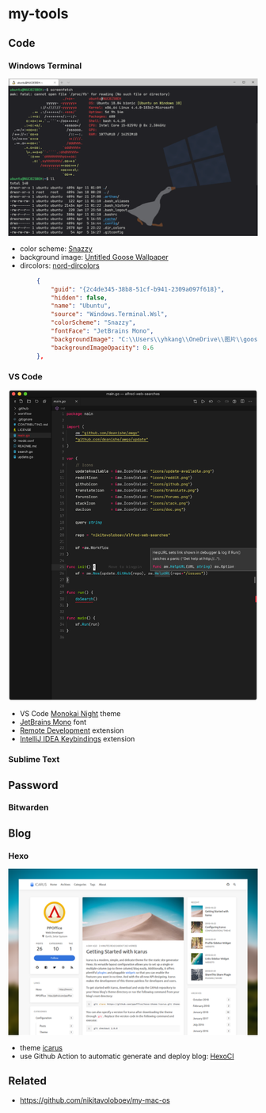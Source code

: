 # my-tools

## Code

### Windows Terminal

![Windows Terminal](assets/image-20200411014048443.png)

- color scheme: [Snazzy]( https://github.com/mbadolato/iTerm2-Color-Schemes/blob/master/windowsterminal/Snazzy.json)
- background image: [Untitled Goose Wallpaper](https://wallpaperhub.app/wallpapers/6277)
- dircolors: [nord-dircolors](https://github.com/arcticicestudio/nord-dircolors)

```json
        {
            "guid": "{2c4de345-38b8-51cf-b941-2309a097f618}",
            "hidden": false,
            "name": "Ubuntu",
            "source": "Windows.Terminal.Wsl",
            "colorScheme": "Snazzy",
            "fontFace": "JetBrains Mono",
            "backgroundImage": "C:\\Users\\yhkang\\OneDrive\\图片\\goose.png",
            "backgroundImageOpacity": 0.6
        },
```



### VS Code

![VS Code](assets/68747470733a2f2f692e696d6775722e636f6d2f6a5348336e62462e706e67.png)

- VS Code [Monokai Night](https://github.com/fabiospampinato/vscode-monokai-night#readme) theme
-  [JetBrains Mono](https://www.jetbrains.com/lp/mono/) font
- [Remote Development](https://marketplace.visualstudio.com/items?itemName=ms-vscode-remote.vscode-remote-extensionpack) extension
- [IntelliJ IDEA Keybindings](https://marketplace.visualstudio.com/items?itemName=k--kato.intellij-idea-keybindings) extension

### Sublime Text



## Password

### Bitwarden



## Blog

### Hexo

![Icarus](assets/68747470733a2f2f70706f66666963652e6769746875622e696f2f6865786f2d7468656d652d6963617275732f67616c6c6572792f707265766965772e706e673f31.png)

- theme [icarus](https://github.com/ppoffice/hexo-theme-icarus)
- use Github Action to automatic generate and deploy blog: [HexoCI](https://gist.github.com/yhkang/302736e8c73d4d9b5d5b30260b268770)

## Related

- https://github.com/nikitavoloboev/my-mac-os